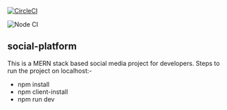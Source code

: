 [![CircleCI](https://circleci.com/gh/vinamraj/social-platform.svg?style=svg)](https://circleci.com/gh/vinamraj/social-platform)

![Node CI](https://github.com/vinamra28/social-platform/workflows/Node%20CI/badge.svg)

## social-platform

This is a MERN stack based social media project for developers.
Steps to run the project on localhost:-

- npm install
- npm client-install
- npm run dev

